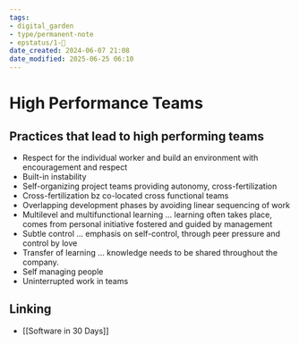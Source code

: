 ```yaml
---
tags: 
- digital_garden
- type/permanent-note
- epstatus/1-🌱
date_created: 2024-06-07 21:08
date_modified: 2025-06-25 06:10
---
```

# High Performance Teams

## Practices that lead to high performing teams

+ Respect for the individual worker and build an environment with encouragement and respect
+ Built-in instability 
+ Self-organizing project teams providing autonomy, cross-fertilization
+ Cross-fertilization bz co-located cross functional teams
+ Overlapping development phases by avoiding linear sequencing of work
+ Multilevel and multifunctional learning ... learning often takes place, comes from personal initiative fostered and guided by management
+ Subtle control ... emphasis on self-control, through peer pressure and control by love
+ Transfer of learning ... knowledge needs to be shared throughout the company.
+ Self managing people
+ Uninterrupted work in teams

## Linking

+ [[Software in 30 Days]]